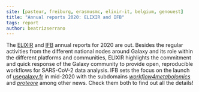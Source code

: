 ```yaml
---
site: [pasteur, freiburg, erasmusmc, elixir-it, belgium, genouest]
title: "Annual reports 2020: ELIXIR and IFB"
tags: report
author: beatrizserrano
---
```


The [ELIXIR](https://elixir-europe.org/sites/default/files/documents/annual-report-2020.pdf) and [IFB](https://www.france-bioinformatique.fr/en/activity-reports/) annual reports for 2020 are out. 
Besides the regular activities from the different national nodes around Galaxy and its role within the different platforms and communities, ELIXIR highlights the commitment and quick response of the Galaxy community to provide open, reproducible workflows for SARS-CoV-2 data analysis. IFB sets the focus on the launch of [usegalaxy.fr](https://usegalaxy.fr/) in mid-2020 with the subdomains [_workflow4metabolomics_](https://workflow4metabolomics.usegalaxy.fr/) and [_proteore_](https://proteore.usegalaxy.fr/static/welcome.html) among other news. Check them both to find out all the details!
